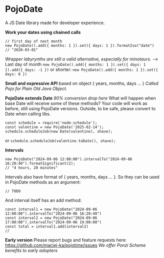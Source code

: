 # PojoDate
A JS Date library made for developer experience.

**Work your dates using chained calls**
```
// first day of next month
new PojoDate().add({ months: 1 }).set({ days: 1 }).formatIso("date")
// "2020-03-01"
```
_Wrapper labyrynths are still a valid alternative, especially for minotaurs._
--> Last day of month
`new PojoDate().add({ months: 1 }).set({ days: 1 }).add({ days: -1 })`
or shorter:
`new PojoDate().add({ months: 1 }).set({ days: 0 })`

**Small and expressive API**
based on object { years, months, days ... }
_Called Pojo for Plain Old Java Object._

**PojoDate extends Date**
_90% conversion drop here_
What will happen when base Date will receive some of these methods?
Your code will work as before, still using PojoDate versions.
Outside, to be safe, please convert to Date when calling libs.
```
const schedule = require('node-schedule');
const valentine = new PojoDate('2025-02-14');
schedule.scheduleJob(new Date(valentine), shave);
```
or
`schedule.scheduleJob(valentine.toDate(), shave);`

**Intervals**
```
new PojoDate("2024-09-06 12:00:00").intervalTo("2024-09-06 16:20:40").formatSignificant(2);
// "4 hours, 20 minutes"
```
Intervals also have format of { years, months, days ... }.
So they can be used in PojoDate methods as an argument:
```
// TODO
```
And interval itself has an add method:
```
const interval1 = new PojoDate("2024-09-06 12:00:00").intervalTo("2024-09-06 16:20:40")
const interval2 = new PojoDate("2024-09-06 17:00:00").intervalTo("2024-09-06 19:00:00")
const total = interval1.add(interval2)
// 
```


**Early version**
Please report bugs and feature requests here: https://github.com/maciej-ka/pojotime/issues
_We offer Ponzi Scheme benefits to early adopters_

